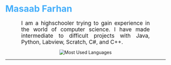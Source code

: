 <h1 style="color: #44AEFB;">  Masaab Farhan </h1>



<p align:"center" style="text-align: justify; margin: 0 50px; font-size: 17px;" >
    I am a highschooler trying to gain experience in the world of computer science. I have made intermediate to difficult projects with Java, Python, Labview, Scratch, C#, and C++. 

<!-- Languages and Tools -->

<div class="stats" align="center">




<!-- ![Most Used Languages](https://github-readme-stats.vercel.app/api/top-langs/?username=KhaledBadranDev&show_icons=true&theme=algolia&border_radius=20) -->
    
<!-- compact programming languages layout -->
![Most Used Languages](https://github-readme-stats.vercel.app/api/top-langs/?username=TechnoLion-VI&layout=compact&show_icons=true&theme=algolia&border_radius=20)
</div>
<!--  End Stats Cards -->

---
<!-- Begin Footer -->
<!-- Icons Resources -->

<!-- 
🔗 Links 🔗
- My Github Portfolio Page:
https://github.com/ProgrammingGym
- My Github README Code:
https://raw.githubusercontent.com/Pro...
- Youtube Cards:
https://github.com/DenverCoder1/githu...
- Youtube Buttons / Badges :
https://github.com/DenverCoder1/custo...
- Github & Languages Stats Cards:
https://github.com/anuraghazra/github...
- Streak Stats Card:
https://github.com/denvercoder1/githu...
- README Web App Generator 1:
https://rahuldkjain.github.io/gh-prof...
- README Web App Generator 2:
https://arturssmirnovs.github.io/gith...
- SVG Icons Resource1:
https://devicon.dev/
- SVG Icons Resource2:
https://cdn.jsdelivr.net/npm/simple-i...
- SVG Icons Resource3:
https://www.svgrepo.com/
-->
